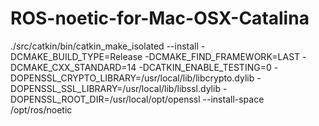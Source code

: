 # ROS-noetic-for-Mac-OSX-Catalina

./src/catkin/bin/catkin_make_isolated --install -DCMAKE_BUILD_TYPE=Release -DCMAKE_FIND_FRAMEWORK=LAST -DCMAKE_CXX_STANDARD=14 -DCATKIN_ENABLE_TESTING=0 -DOPENSSL_CRYPTO_LIBRARY=/usr/local/lib/libcrypto.dylib -DOPENSSL_SSL_LIBRARY=/usr/local/lib/libssl.dylib -DOPENSSL_ROOT_DIR=/usr/local/opt/openssl --install-space /opt/ros/noetic

